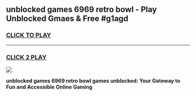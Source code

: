 
## unblocked games 6969 retro bowl - Play Unblocked Gmaes & Free #g1agd
<h3>
<a href="https://premium.freeplayer.one?title=unblocked_games_6969_retro_bowl&ref=03M">CLICK TO PLAY</a></h3>
<hr>

<h3>
<a href="https://premium.freeplayer.one?title=unblocked_games_6969_retro_bowl&ref=03M">CLICK 2 PLAY</a>
  
</h3>

<a href="https://premium.freeplayer.one?title=unblocked_games_6969_retro_bowl&ref=03M"><img src="https://clearcache.store/games.png"></a>


**unblocked games 6969 retro bowl games unblocked: Your Gateway to Fun and Accessible Online Gaming**
